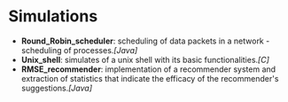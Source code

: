 Simulations
============================================================
 
- **Round\_Robin\_scheduler**: scheduling of data packets in a network - scheduling of processes.*[Java]*  
- **Unix\_shell**: simulates of a unix shell with its basic functionalities.*[C]*
- **RMSE\_recommender**: implementation of a recommender system and extraction of statistics that indicate the efficacy of the recommender's suggestions.*[Java]*

